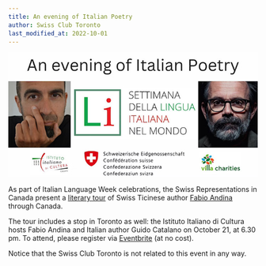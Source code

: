 ```yaml
---
title: An evening of Italian Poetry
author: Swiss Club Toronto
last_modified_at: 2022-10-01
---
```


![Fabio Andina and Guido Catalano](/assets/images/2022-10-01-fabio-andina.jpg)

As part of Italian Language Week celebrations, the Swiss Representations in
Canada present a [literary tour][tour] of Swiss Ticinese author [Fabio
Andina][fabio] through Canada.

The tour includes a stop in Toronto as well: the Istituto Italiano di Cultura
hosts Fabio Andina and Italian author Guido Catalano on October 21, at 6.30 pm.
To attend, please register via [Eventbrite] (at no cost).

Notice that the Swiss Club Toronto is not related to this event in any way.

[tour]: <https://www.eda.admin.ch/countries/canada/en/home/news/agenda/western-canada.html/content/countries/canada/en/meta/agenda/western-canada/2022/10/FabioAndina>
[fabio]: <https://fabioandina.com/>
[eventbrite]: <https://www.eventbrite.ca/e/an-evening-with-fabio-andina-switzerland-and-guido-catalano-italy-tickets-423438805867>
